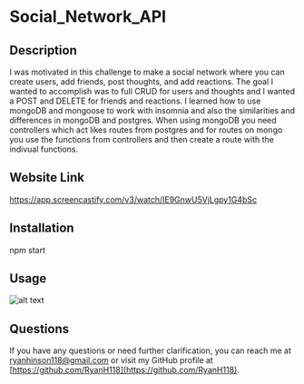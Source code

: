 # Social_Network_API

## Description

I was motivated in this challenge to make a social network where you can create users, add friends, post thoughts, and add reactions. The goal I wanted to accomplish was to full CRUD for users and thoughts and I wanted a POST and DELETE for friends and reactions. I learned how to use mongoDB and mongoose to work with insomnia and also the similarities and differences in mongoDB and postgres. When using mongoDB you need controllers which act likes routes from postgres and for routes on mongo you use the functions from controllers and then create a route with the indivual functions. 

## Website Link

https://app.screencastify.com/v3/watch/IE9GnwU5VjLgpy1G4bSc
          
## Installation

npm start

## Usage

![alt text]()
          
## Questions
If you have any questions or need further clarification, you can reach me at [ryanhinson118@gmail.com](mailto:ryanhinson118@gmail.com) or visit my GitHub profile at [https://github.com/RyanH118](https://github.com/RyanH118).